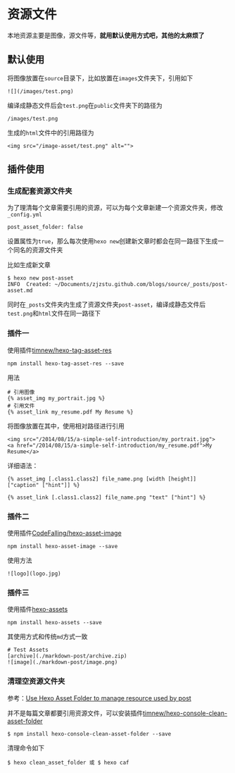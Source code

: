
# 资源文件

本地资源主要是图像，源文件等，**就用默认使用方式吧，其他的太麻烦了**

## 默认使用

将图像放置在`source`目录下，比如放置在`images`文件夹下，引用如下

    ![](/images/test.png)

编译成静态文件后会`test.png`在`public`文件夹下的路径为

    /images/test.png

生成的`html`文件中的引用路径为

    <img src="/image-asset/test.png" alt="">

## 插件使用

### 生成配套资源文件夹

为了理清每个文章需要引用的资源，可以为每个文章新建一个资源文件夹，修改`_config.yml`

    post_asset_folder: false

设置属性为`true`，那么每次使用`hexo new`创建新文章时都会在同一路径下生成一个同名的资源文件夹

比如生成新文章

    $ hexo new post-asset
    INFO  Created: ~/Documents/zjzstu.github.com/blogs/source/_posts/post-asset.md

同时在`_posts`文件夹内生成了资源文件夹`post-asset`，编译成静态文件后`test.png`和`html`文件在同一路径下

### 插件一

使用插件[timnew/hexo-tag-asset-res](https://github.com/timnew/hexo-tag-asset-res)

    npm install hexo-tag-asset-res --save

用法

    # 引用图像
    {% asset_img my_portrait.jpg %}
    # 引用文件
    {% asset_link my_resume.pdf My Resume %}

将图像放置在其中，使用相对路径进行引用

    <img src="/2014/08/15/a-simple-self-introduction/my_portrait.jpg">
    <a href="/2014/08/15/a-simple-self-introduction/my_resume.pdf">My Resume</a>

详细语法：

    {% asset_img [.class1.class2] file_name.png [width [height]] ["caption" ["hint"]] %}

    {% asset_link [.class1.class2] file_name.png "text" ["hint"] %}

### 插件二

使用插件[CodeFalling/hexo-asset-image](https://github.com/CodeFalling/hexo-asset-image)

    npm install hexo-asset-image --save

使用方法

    ![logo](logo.jpg)

### 插件三

使用插件[hexo-assets](https://www.npmjs.com/package/hexo-assets)

    npm install hexo-assets --save

其使用方式和传统`md`方式一致

    # Test Assets
    [archive](./markdown-post/archive.zip)
    ![image](./markdown-post/image.png)

### 清理空资源文件夹

参考：[Use Hexo Asset Folder to manage resource used by post ](https://timnew.me/blog/2014/08/19/use-hexo-asset-folder-to-manage-resource-used-by-post/)

并不是每篇文章都要引用资源文件，可以安装插件[timnew/hexo-console-clean-asset-folder](https://github.com/timnew/hexo-console-clean-asset-folder)

    $ npm install hexo-console-clean-asset-folder --save

清理命令如下

    $ hexo clean_asset_folder 或 $ hexo caf
